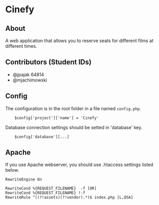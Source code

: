 # Cinefy

## About

A web application that allows you to reserve seats for different films at different times.

## Contributors (Student IDs)

- @jpajak 64814
- @mjachimowski

## Config

The configuration is in the root folder in a file named `config.php`.

```
    $config['project']['name'] = 'Cinefy'
```

Database connection settings should be setted in 'database' key.

```
    $config['database'][...]
```

## Apache

If you use Apache webserver, you should use .htaccess settings listed below.

```
RewriteEngine On

RewriteCond %{REQUEST_FILENAME}  -f [OR]
RewriteCond %{REQUEST_FILENAME} !-f
RewriteRule ^((?!assets)(?!vendor).*)$ index.php [L,QSA]
```
